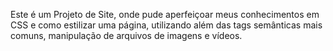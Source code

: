 Este é um Projeto de Site, onde pude aperfeiçoar meus conhecimentos em CSS e como estilizar uma
página, utilizando além das tags semânticas mais comuns, manipulação de arquivos de imagens e vídeos.
